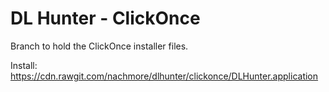 DL Hunter - ClickOnce
====================

Branch to hold the ClickOnce installer files.

Install: https://cdn.rawgit.com/nachmore/dlhunter/clickonce/DLHunter.application
